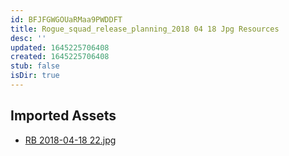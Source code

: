 ```yaml
---
id: BFJFGWGOUaRMaa9PWDDFT
title: Rogue_squad_release_planning_2018 04 18 Jpg Resources
desc: ''
updated: 1645225706408
created: 1645225706408
stub: false
isDir: true
---
```

## Imported Assets
- [RB 2018-04-18 22.jpg](/assets/rb-2018-04-18-22-lV9L4ViByMV3.jpg)
